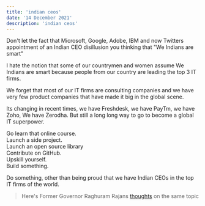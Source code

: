 ```yaml
---
title: 'indian ceos'
date: '14 December 2021'
description: 'indian ceos'
---
```

Don't let the fact that Microsoft, Google, Adobe, IBM and now Twitters appointment of an Indian CEO disillusion you thinking that "We Indians are smart"

I hate the notion that some of our countrymen and women assume We Indians are smart because people from our country are leading the top 3 IT firms.

We forget that most of our IT firms are consulting companies and we have very few product companies that have made it big in the global scene.

Its changing in recent times, we have Freshdesk, we have PayTm, we have Zoho, We have Zerodha. But still a long long way to go to become a global IT superpower.

Go learn that online course. <br/>
Launch a side project. <br/>
Launch an open source library <br/>
Contribute on GitHub. <br/>
Upskill yourself. <br/>
Build something. <br/>

Do something, other than being proud that we have Indian CEOs in the top IT firms of the world.

> Here's Former Governor Raghuram Rajans [thoughts](https://www.youtube.com/watch?v=qUmWKVT7P4o) on the same topic
